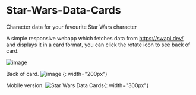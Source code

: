 # Star-Wars-Data-Cards

Character data for your favourite Star Wars character

A simple responsive webapp which fetches data from https://swapi.dev/ and displays it in a card format, you can click the rotate icon to see back of card.

![image](https://github.com/user-attachments/assets/81173d15-27e1-452b-ace9-8ddbc99530d2)

Back of card.
![image](https://github.com/user-attachments/assets/fa6ea4ea-e037-4ca3-9407-e00790fe5e00) {: width="200px")

Mobile version.
![Star Wars Data Cards](https://github.com/user-attachments/assets/0a378da2-4c58-4e27-a447-1a53cdf0a3d3){: width="300px"}

